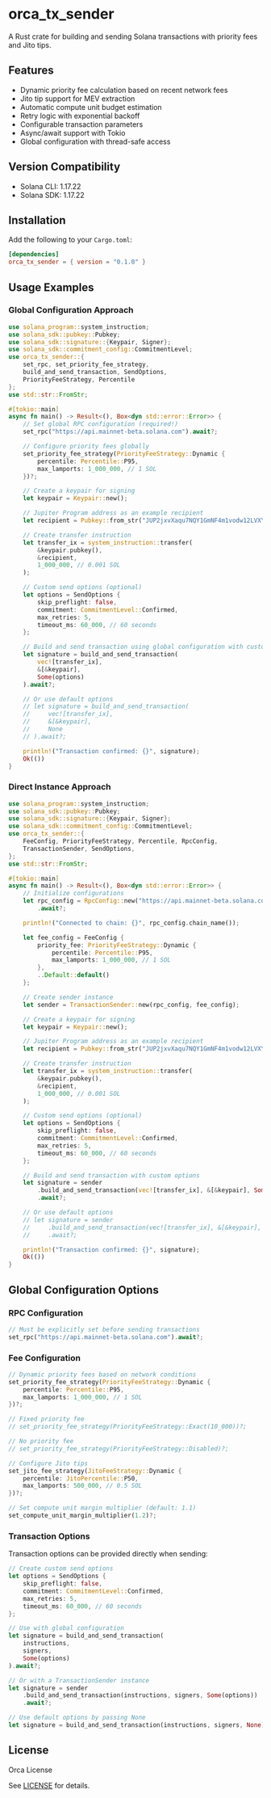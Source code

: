 # orca_tx_sender

A Rust crate for building and sending Solana transactions with priority fees and Jito tips.

## Features

- Dynamic priority fee calculation based on recent network fees
- Jito tip support for MEV extraction
- Automatic compute unit budget estimation
- Retry logic with exponential backoff
- Configurable transaction parameters
- Async/await support with Tokio
- Global configuration with thread-safe access

## Version Compatibility

- Solana CLI: 1.17.22
- Solana SDK: 1.17.22

## Installation

Add the following to your `Cargo.toml`:

```toml
[dependencies]
orca_tx_sender = { version = "0.1.0" }
```

## Usage Examples

### Global Configuration Approach

```rust
use solana_program::system_instruction;
use solana_sdk::pubkey::Pubkey;
use solana_sdk::signature::{Keypair, Signer};
use solana_sdk::commitment_config::CommitmentLevel;
use orca_tx_sender::{
    set_rpc, set_priority_fee_strategy,
    build_and_send_transaction, SendOptions,
    PriorityFeeStrategy, Percentile
};
use std::str::FromStr;

#[tokio::main]
async fn main() -> Result<(), Box<dyn std::error::Error>> {
    // Set global RPC configuration (required!)
    set_rpc("https://api.mainnet-beta.solana.com").await?;

    // Configure priority fees globally
    set_priority_fee_strategy(PriorityFeeStrategy::Dynamic {
        percentile: Percentile::P95,
        max_lamports: 1_000_000, // 1 SOL
    })?;

    // Create a keypair for signing
    let keypair = Keypair::new();

    // Jupiter Program address as an example recipient
    let recipient = Pubkey::from_str("JUP2jxvXaqu7NQY1GmNF4m1vodw12LVXYxbFL2uJvfo").unwrap();

    // Create transfer instruction
    let transfer_ix = system_instruction::transfer(
        &keypair.pubkey(),
        &recipient,
        1_000_000, // 0.001 SOL
    );

    // Custom send options (optional)
    let options = SendOptions {
        skip_preflight: false,
        commitment: CommitmentLevel::Confirmed,
        max_retries: 5,
        timeout_ms: 60_000, // 60 seconds
    };

    // Build and send transaction using global configuration with custom options
    let signature = build_and_send_transaction(
        vec![transfer_ix],
        &[&keypair],
        Some(options)
    ).await?;

    // Or use default options
    // let signature = build_and_send_transaction(
    //     vec![transfer_ix],
    //     &[&keypair],
    //     None
    // ).await?;

    println!("Transaction confirmed: {}", signature);
    Ok(())
}
```

### Direct Instance Approach

```rust
use solana_program::system_instruction;
use solana_sdk::pubkey::Pubkey;
use solana_sdk::signature::{Keypair, Signer};
use solana_sdk::commitment_config::CommitmentLevel;
use orca_tx_sender::{
    FeeConfig, PriorityFeeStrategy, Percentile, RpcConfig,
    TransactionSender, SendOptions,
};
use std::str::FromStr;

#[tokio::main]
async fn main() -> Result<(), Box<dyn std::error::Error>> {
    // Initialize configurations
    let rpc_config = RpcConfig::new("https://api.mainnet-beta.solana.com")
        .await?;

    println!("Connected to chain: {}", rpc_config.chain_name());

    let fee_config = FeeConfig {
        priority_fee: PriorityFeeStrategy::Dynamic {
            percentile: Percentile::P95,
            max_lamports: 1_000_000, // 1 SOL
        },
        ..Default::default()
    };

    // Create sender instance
    let sender = TransactionSender::new(rpc_config, fee_config);

    // Create a keypair for signing
    let keypair = Keypair::new();

    // Jupiter Program address as an example recipient
    let recipient = Pubkey::from_str("JUP2jxvXaqu7NQY1GmNF4m1vodw12LVXYxbFL2uJvfo").unwrap();

    // Create transfer instruction
    let transfer_ix = system_instruction::transfer(
        &keypair.pubkey(),
        &recipient,
        1_000_000, // 0.001 SOL
    );

    // Custom send options (optional)
    let options = SendOptions {
        skip_preflight: false,
        commitment: CommitmentLevel::Confirmed,
        max_retries: 5,
        timeout_ms: 60_000, // 60 seconds
    };

    // Build and send transaction with custom options
    let signature = sender
        .build_and_send_transaction(vec![transfer_ix], &[&keypair], Some(options))
        .await?;

    // Or use default options
    // let signature = sender
    //     .build_and_send_transaction(vec![transfer_ix], &[&keypair], None)
    //     .await?;

    println!("Transaction confirmed: {}", signature);
    Ok(())
}
```

## Global Configuration Options

### RPC Configuration

```rust
// Must be explicitly set before sending transactions
set_rpc("https://api.mainnet-beta.solana.com").await?;
```

### Fee Configuration

```rust
// Dynamic priority fees based on network conditions
set_priority_fee_strategy(PriorityFeeStrategy::Dynamic {
    percentile: Percentile::P95,
    max_lamports: 1_000_000, // 1 SOL
})?;

// Fixed priority fee
// set_priority_fee_strategy(PriorityFeeStrategy::Exact(10_000))?;

// No priority fee
// set_priority_fee_strategy(PriorityFeeStrategy::Disabled)?;

// Configure Jito tips
set_jito_fee_strategy(JitoFeeStrategy::Dynamic {
    percentile: JitoPercentile::P50,
    max_lamports: 500_000, // 0.5 SOL
})?;

// Set compute unit margin multiplier (default: 1.1)
set_compute_unit_margin_multiplier(1.2)?;
```

### Transaction Options

Transaction options can be provided directly when sending:

```rust
// Create custom send options
let options = SendOptions {
    skip_preflight: false,
    commitment: CommitmentLevel::Confirmed,
    max_retries: 5,
    timeout_ms: 60_000, // 60 seconds
};

// Use with global configuration
let signature = build_and_send_transaction(
    instructions,
    signers,
    Some(options)
).await?;

// Or with a TransactionSender instance
let signature = sender
    .build_and_send_transaction(instructions, signers, Some(options))
    .await?;

// Use default options by passing None
let signature = build_and_send_transaction(instructions, signers, None).await?;
```

## License

Orca License

See [LICENSE](../../LICENSE) for details.
